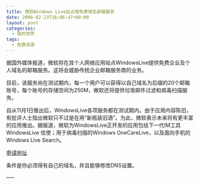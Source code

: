 ```yaml
---
title: 微软Windows Live站点增免费域名邮箱服务
date: 2006-02-23T16:06:47+00:00
layout: post
categories:
  - 我的世界
tags:
  - 免费资源
---
```


据国外媒体报道，微软将在其个人网络应用站点WindowsLive提供免费企业及个人域名的邮箱服务。这将会威胁传统企业邮箱服务商的业务。

目前，该服务尚在测试期内，每一个用户可以获得以自己域名为后缀的20个邮箱账号，每个账号的存储空间为250M，微软还将提供垃圾邮件过滤和病毒扫描服务。

自从11月1日推出后，WindowsLive各项服务都在测试期内。由于应用内容陈旧，有批评人士指出微软只不过是在用“新瓶装旧酒”。为此，微软表示未来将有更丰富的应用推出。据报道，微软为WindowsLive正开发的应用包括下一代IM工具WindowsLive 信使；用于病毒扫描的Windows OneCareLive，以及面向手机的Windows Live Search。

[申请地址](https://domains.live.com/)

条件是你必须得有自己的域名，并且能够修改DNS设置。

—–